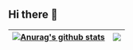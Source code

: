 ## Hi there 👋
| <a href="https://github.com/jchiu21/github-readme-stats"><img align="center" src="https://github-readme-stats.vercel.app/api?username=jchiu21&show_icons=true&include_all_commits=true&theme=buefy&hide_border=true" alt="Anurag's github stats" /></a> | <a href="https://github.com/jchiu21/github-readme-stats"><img align="center" src="https://github-readme-stats.vercel.app/api/top-langs/?username=jchiu21&layout=compact&theme=buefy&hide_border=true" /></a> |
| ------------- | ------------- |



<!--
Here are some ideas to get you started:

- 🔭 I’m currently working on ...
- 🌱 I’m currently learning ...
- 👯 I’m looking to collaborate on ...
- 🤔 I’m looking for help with ...
- 💬 Ask me about ...
- 📫 How to reach me: ...
- 😄 Pronouns: ...
- ⚡ Fun fact: ...
-->
